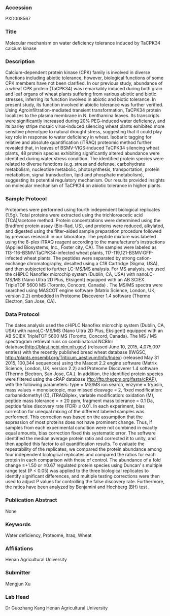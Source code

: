 ### Accession
PXD008567

### Title
Molecular mechanism on water deficiency tolerance induced by TaCPK34 calcium kinase

### Description
Calcium-dependent protein kinase (CPK) family is involved in diverse functions including abiotic tolerance, however, biological functions of some CPK members have not been clarified. In our previous study, abundance of a wheat CPK protein (TaCPK34) was remarkably induced during both grain and leaf organs of wheat plants suffering from various abiotic and biotic stresses, inferring its function involved in abiotic and biotic tolerance. In present study, its function involved in abiotic tolerance was further verified. Using Agroinfiltration-mediated transient transformation, TaCPK34 protein localizes to the plasma membrane in N. benthamina leaves. Its transcripts were significantly increased during 20% PEG-induced water deficiency, and its barley stripe mosaic virus-induced silencing wheat plants exhibited more sensitive phenotype to natural drought stress, suggesting that it could play key role in response to water deficiency in wheat. Isobaric tagging for relative and absolute quantification (iTRAQ) proteomic method further revealed that, in leaves of BSMV-VIGS-induced TaCPK34 silencing wheat plants, 48 protein species exhibiting significantly altered abundance were identified during water stress condition. The identified protein species were related to diverse functions (e.g. stress and defense, carbohydrate metabolism, nucleotide metabolic, photosynthesis, transportation, protein metabolism, signal transduction, lipid and phosphate metabolism), suggesting its potential regulatory mechanism. Our results provided insights on molecular mechanism of TaCPK34 on abiotic tolerance in higher plants.

### Sample Protocol
Proteomes were performed using fourth independent biological replicates (1.5g). Total proteins were extracted using the trichloroacetic acid (TCA)/acetone method. Protein concentrations were determined using the Bradford protein assay (Bio-Rad, US), and proteins were reduced, alkylated, and digested using the filter–aided sample preparation procedure followed by previous research in our laboratory. The peptide mixture was labeled using the 8-plex iTRAQ reagent according to the manufacturer’s instructions (Applied Biosystems, Inc., Foster city, CA). The samples were labeled as 113-116-BSMV:TaCPK34-infected wheat plants, 117-119,121-BSMV:GFP-infected wheat plants. The peptides were separated by strong cation-exchange chromatography, desalted using a C18 Cartridge (Sigma, USA), and then subjected to further LC-MS/MS analysis. For MS analysis, we used the cHiPLC Nanoflex microchip system (Dublin, CA, USA) with nanoLC-MS/MS (Nano Ultra 2D Plus, Eksigent) equipped with an AB SCIEX TripleTOF 5600 MS (Toronto, Concord, Canada) . The MS/MS spectra were searched using MASCOT engine software (Matrix Science, London, UK; version 2.2) embedded in Proteome Discoverer 1.4 software (Thermo Electron, San Jose, CA).

### Data Protocol
The dates analysis used the cHiPLC Nanoflex microchip system (Dublin, CA, USA) with nanoLC-MS/MS (Nano Ultra 2D Plus, Eksigent) equipped with an AB SCIEX TripleTOF 5600 MS (Toronto, Concord, Canada). The MS / MS spectrogram retrieval runs on combinatorial NCBInr database(http://blast.ncbi.nlm.nih.gov) (released June 10, 2015, 4,075,097 entries)  with the recently published bread wheat database (IWGSC, http://plants.ensembl.org/Triticum_aestivum/Info/Index) (released May 31 2015, 100,344 sequences) using the Mascot 2.2 engine software (Matrix Science, London, UK; version 2.2) and  Proteome Discoverer 1.4 software (Thermo Electron, San Jose, CA.). In addition, the identified protein species were filtered using the cRAP database (ftp://ftp.thegpm.org/fasta/cRAP), with the following parameters: type = MS/MS ion search, enzyme = trypsin, mass values = monoisotopic, max missed cleavage = 2, fixed modification: carbamidomethyl (C), iTRAQ8plex, variable modification: oxidation (M), peptide mass tolerance = ± 20 ppm, fragment mass tolerance = 0.1 Da, peptide false discovery rate (FDR) ≤ 0.01. In each experiment, bias correction for unequal mixing of the different labeled samples was performed. This correction was based on the assumption that the expression of most proteins does not have prominent change. Thus, if samples from each experimental condition were not combined in exactly equal amounts, bias correction fixed this systematic error. The software identified the median average protein ratio and corrected it to unity, and then applied this factor to all quantification results. To evaluate the repeatability of the replicates, we compared the protein abundance among four independent biological replicates and compared the ratios for each protein in each comparison with those of control. The abundance of a fold change ≥+1.50 or ≤0.67 regulated protein species using Duncan’ s multiple range test (P < 0.05) was applied to the three biological replicates to identify significant differences, and multiple testing corrections were then used to adjust P values for controlling the false discovery rate. Furthermore, the ratios have been analyzed by Benjamini and Hochberg (BH) test .

### Publication Abstract
None

### Keywords
Water deficiency, Proteome, Itraq, Wheat

### Affiliations
Henan Agricultural University

### Submitter
Mengjun Xu

### Lab Head
Dr Guozhang Kang
Henan Agricultural University


